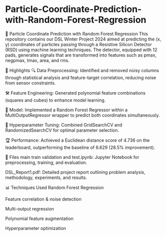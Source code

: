 # Particle-Coordinate-Prediction-with-Random-Forest-Regression
🧪 Particle Coordinate Prediction with Random Forest Regression
This repository contains our DSL Winter Project 2024 aimed at predicting the (x, y) coordinates of particles passing through a Resistive Silicon Detector (RSD) using machine learning techniques. The detector, equipped with 12 pads, generates signals that are transformed into features such as pmax, negpmax, tmax, area, and rms.

🚀 Highlights
🔍 Data Preprocessing: Identified and removed noisy columns through statistical analysis and feature-target correlation, reducing noise from sensor constraints.

🛠️ Feature Engineering: Generated polynomial feature combinations (squares and cubes) to enhance model learning.

🌲 Model: Implemented a Random Forest Regressor within a MultiOutputRegressor wrapper to predict both coordinates simultaneously.

🎯 Hyperparameter Tuning: Combined GridSearchCV and RandomizedSearchCV for optimal parameter selection.

🏆 Performance: Achieved a Euclidean distance score of 4.736 on the leaderboard, outperforming the baseline of 6.629 (28.5% improvement).

📁 Files
main train validation and test.ipynb: Jupyter Notebook for preprocessing, training, and evaluation.

DSL_Report1.pdf: Detailed project report outlining problem analysis, methodology, experiments, and results.

📊 Techniques Used
Random Forest Regression

Feature correlation & noise detection

Multi-output regression

Polynomial feature augmentation

Hyperparameter optimization
